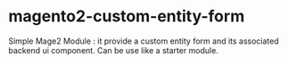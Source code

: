 # magento2-custom-entity-form
Simple Mage2 Module : it provide a custom entity form and its associated backend ui component. Can be use like a starter module.
